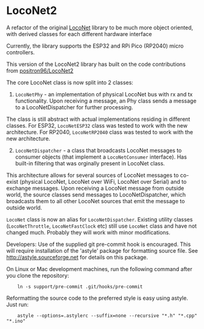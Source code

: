 # LocoNet2
A refactor of the original [LocoNet](https://github.com/mrrwa/LocoNet) library to be much more object oriented, with derived classes for each different hardware interface

Currently, the library supports the ESP32 and RPi Pico (RP2040) micro controllers.

This version of the LocoNet2 library has built on the code contributions from [positron96/LocoNet2](https://github.com/positron96/LocoNet2)

The core LocoNet class is now split into 2 classes: 
1. `LocoNetPhy` - an implementation of physical LocoNet bus with rx and tx functionality. 
Upon receiving a message, an Phy class sends a message to a LocoNetDispatcher for further processing.

The class is still abstract with actual implementations residing in different classes.
For ESP32,  `LocoNetESP32` class was tested to work with the new architecture.
For RP2040, `LocoNetRP2040` class was tested to work with the new architecture.
 
2. `LocoNetDispatcher` - a class that broadcasts LocoNet messages to consumer objects (that implement a `LocoNetConsumer` interface). 
Has built-in filtering that was orginally present in LocoNet class.

This architecture allows for several sources of LocoNet messages to co-exist (physical LocoNet, LocoNet over WiFi, LocoNet over Serial) and to exchange messages.
Upon receiving a LocoNet message from outside world, the source classes send messages to LocoNetDispatcher, which broadcasts them to all other LocoNet sources that emit the message to outside world.

`LocoNet` class is now an alias for `LocoNetDispatcher`. Existing utility classes (`LocoNetThrottle`, `LocoNetFastClock` etc) still use `LocoNet` class and have not changed much. Probably they will work with minor modifications.

Developers:
   Use of the supplied git pre-commit hook is encouraged.  This will require installation of the 'astyle' package for formatting source file.
   See http://astyle.sourceforge.net for details on this package.

   On Linux or Mac development machines, run the following command after you clone the repository:

    	ln -s support/pre-commit .git/hooks/pre-commit

   Reformatting the source code to the preferred style is easy using astyle.  Just run:
   
   		astyle --options=.astylerc --suffix=none --recursive "*.h" "*.cpp" "*.ino"
